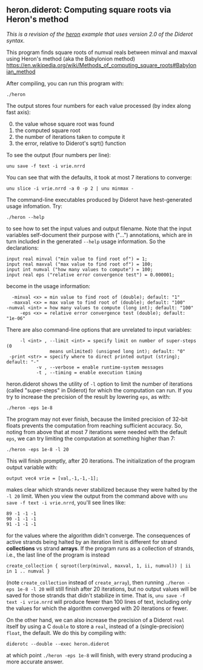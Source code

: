 ## heron.diderot: Computing square roots via Heron's method

*This is a revision of the [heron](../heron) example that uses
version 2.0 of the Diderot syntax.*

This program finds square roots of numval reals between minval and maxval
using Heron's method (aka the Babylonion method)
https://en.wikipedia.org/wiki/Methods_of_computing_square_roots#Babylonian_method

After compiling, you can run this program with:

	./heron

The output stores four numbers for each value processed (by index along fast axis):
<ol start=0>
<li> the value whose square root was found
<li> the computed square root
<li> the number of iterations taken to compute it
<li> the error, relative to Diderot's sqrt() function
</ol>
To see the output (four numbers per line):

	unu save -f text -i vrie.nrrd

You can see that with the defaults, it took at most 7 iterations to converge:

	unu slice -i vrie.nrrd -a 0 -p 2 | unu minmax -

The command-line executables produced by Diderot have hest-generated
usage infomation. Try:

	./heron --help

to see how to set the input values and output filename.  Note
that the input variables self-document their purpose with ("...")
annotations, which are in turn included in the generated `--help`
usage information.  So the declarations:

	input real minval ("min value to find root of") = 1;
	input real maxval ("max value to find root of") = 100;
	input int numval ("how many values to compute") = 100;
	input real eps ("relative error convergence test") = 0.000001;

become in the usage information:

	  -minval <x> = min value to find root of (double); default: "1"
	  -maxval <x> = max value to find root of (double); default: "100"
	-numval <int> = how many values to compute (long int); default: "100"
	     -eps <x> = relative error convergence test (double); default: "1e-06"

There are also command-line options that are unrelated to input variables:

	     -l <int> , --limit <int> = specify limit on number of super-steps (0
	                means unlimited) (unsigned long int); default: "0"
	 -print <str> = specify where to direct printed output (string); default: "-"
	           -v , --verbose = enable runtime-system messages
	           -t , --timing = enable execution timing

heron.diderot shows the utility of `-l` option to limit the number of iterations
(called "super-steps" in Diderot) for which the computation can run. If you try to increase the precision
of the result by lowering `eps`, as with:

	./heron -eps 1e-8

The program may not ever finish, because the limited precision of 32-bit
floats prevents the computation from reaching sufficient accuracy. So, noting
from above that at most 7 iterations were needed with the default `eps`, we
can try limiting the computation at something higher than 7:

	./heron -eps 1e-8 -l 20

This will finish promptly, after 20 iterations. The initialization of the program output variable
with:

	output vec4 vrie = [val,-1,-1,-1];
makes clear which strands never stabilized because they were halted by the `-l
20` limit. When you view the output from the command above with `unu save -f
text -i vrie.nrrd`, you'll see lines like:

	89 -1 -1 -1
	90 -1 -1 -1
	91 -1 -1 -1

for the values where the algorithm didn't converge.
The consequences of active strands being halted by an iteration limit is
different for strand **collections** vs strand **arrays**.  If the program runs
as a collection of strands, i.e., the last line of the program is instead

	create_collection { sqroot(lerp(minval, maxval, 1, ii, numval)) | ii in 1 .. numval }

(note `create_collection` instead of `create_array`), then running `./heron -eps
1e-8 -l 20` will still finish after 20 iterations, but no output values will
be saved for those strands that didn't stabilize in time.  That is, `unu save -f text
-i vrie.nrrd` will produce fewer than 100 lines of text, including only the
values for which the algorithm converged with 20 iterations or fewer.

On the other hand, we can also increase the precision of a Diderot
`real` itself by using a C `double` to store a `real`, instead of a (single-precision) `float`,
the default.  We do this by compiling with:

	diderotc --double --exec heron.diderot

at which point `./heron -eps 1e-8` will finish, with every strand producing a
more accurate answer.
